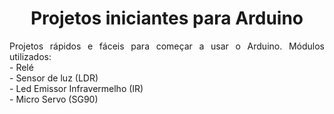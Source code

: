 <h1 align="center">Projetos iniciantes para Arduino</h1>
<p align="justify">Projetos rápidos e fáceis para começar a usar o Arduino. Módulos utilizados:<br>
- Relé<br>
- Sensor de luz (LDR)<br>
- Led Emissor Infravermelho (IR)<br>
- Micro Servo (SG90)</p>
